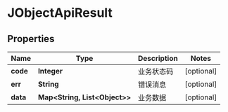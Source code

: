 

# JObjectApiResult


## Properties

| Name | Type | Description | Notes |
|------------ | ------------- | ------------- | -------------|
|**code** | **Integer** | 业务状态码 |  [optional] |
|**err** | **String** | 错误消息 |  [optional] |
|**data** | **Map&lt;String, List&lt;Object&gt;&gt;** | 业务数据 |  [optional] |



